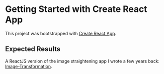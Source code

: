 # Getting Started with Create React App

This project was bootstrapped with [Create React App](https://github.com/facebook/create-react-app).

## Expected Results
A ReactJS version of the image straightening app I wrote a few years back: [Image-Transformation](https://github.com/alexc19113800/Image-Transformation).
